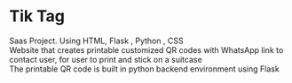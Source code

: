 # Tik Tag
Saas Project. 
Using HTML, Flask , Python , CSS<br >
Website that creates printable customized QR codes with WhatsApp link to contact user, for user to print and stick on a suitcase <br>
The printable QR code is built in python backend environment using Flask <br>
